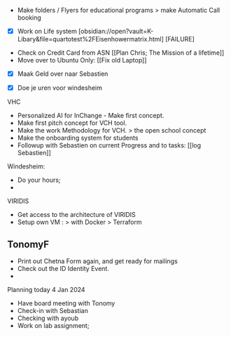 - Make folders / Flyers for educational programs > make Automatic Call booking 
- [x] Work on Life system [obsidian://open?vault=K-Libary&file=quartotest%2FEisenhowermatrix.html] [FAILURE] 
- Check on Credit Card from ASN [[Plan Chris; The Mission of a lifetime]]
- Move over to Ubuntu Only: [[Fix old Laptop]]
- [x] Maak Geld over naar Sebastien
- [x] Doe je uren voor windesheim


VHC
- Personalized AI for InChange - Make first concept.
- Make first pitch concept for VCH tool.
- Make the work Methodology for VCH. > the open school concept
- Make the onboarding system for students 
- Followup with Sebastien on current Progress and to tasks: [[log Sebastien]]

Windesheim:
- Do your hours; 
- 

VIRIDIS
 - Get access to the architecture of VIRIDIS
 - Setup own VM : > with Docker > Terraform
 
## TonomyF
- Print out Chetna Form again, and get ready for mailings
- Check out the ID Identity Event. 
- 



Planning today 4 Jan 2024
- Have board meeting with Tonomy 
- Check-in with Sebastian
- Checking with ayoub
- Work on lab assignment;